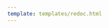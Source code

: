 ```yaml
---
template: templates/redoc.html
---
```


<redoc spec-url='{{base_path}}/apis/restapis/idp.yaml'></redoc>
<script src="https://cdn.jsdelivr.net/npm/redoc@next/bundles/redoc.standalone.js"> </script>
